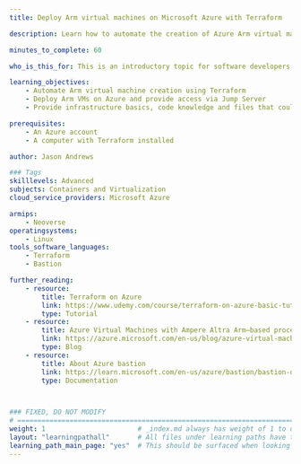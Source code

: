 ```yaml
---
title: Deploy Arm virtual machines on Microsoft Azure with Terraform

description: Learn how to automate the creation of Azure Arm virtual machines using Terraform

minutes_to_complete: 60   

who_is_this_for: This is an introductory topic for software developers who are new to deploying Arm instances on Azure using Terraform.

learning_objectives: 
    - Automate Arm virtual machine creation using Terraform
    - Deploy Arm VMs on Azure and provide access via Jump Server
    - Provide infrastructure basics, code knowledge and files that could help with future learning paths

prerequisites:
    - An Azure account
    - A computer with Terraform installed

author: Jason Andrews

### Tags
skilllevels: Advanced
subjects: Containers and Virtualization
cloud_service_providers: Microsoft Azure

armips:
    - Neoverse
operatingsystems:
    - Linux
tools_software_languages:
    - Terraform
    - Bastion

further_reading:
    - resource:
        title: Terraform on Azure
        link: https://www.udemy.com/course/terraform-on-azure-basic-tutorial
        type: Tutorial
    - resource:
        title: Azure Virtual Machines with Ampere Altra Arm–based processors—generally available
        link: https://azure.microsoft.com/en-us/blog/azure-virtual-machines-with-ampere-altra-arm-based-processors-generally-available/
        type: Blog
    - resource:
        title: About Azure bastion
        link: https://learn.microsoft.com/en-us/azure/bastion/bastion-overview
        type: Documentation



### FIXED, DO NOT MODIFY
# ================================================================================
weight: 1                       # _index.md always has weight of 1 to order correctly
layout: "learningpathall"       # All files under learning paths have this same wrapper
learning_path_main_page: "yes"  # This should be surfaced when looking for related content. Only set for _index.md of learning path content.
---
```

